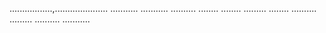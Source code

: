 .................,.....................
...........
...........
..........
........
........
.........
........
..........
.........
..........
...........
